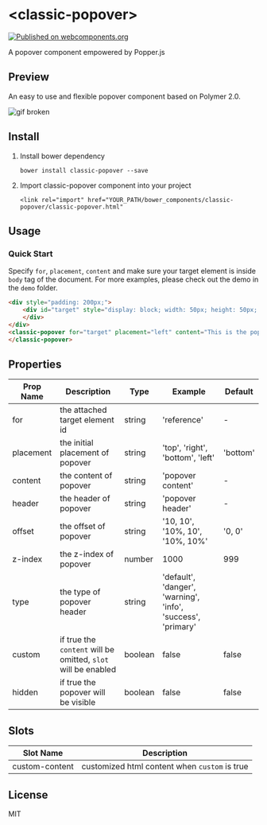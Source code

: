 # \<classic-popover\>
[![Published on webcomponents.org](https://img.shields.io/badge/webcomponents.org-published-blue.svg)](https://www.webcomponents.org/element/yuanfux/classic-popover)

A popover component empowered by Popper.js

## Preview
An easy to use and flexible popover component based on Polymer 2.0.

![gif broken](https://drive.google.com/uc?id=119jxrSGKR4FqHORDuBFiri3W4qDIV1Nx "classic-popover-demo")

## Install
1. Install bower dependency

   `bower install classic-popover --save`

2. Import classic-popover component into your project

   `<link rel="import" href="YOUR_PATH/bower_components/classic-popover/classic-popover.html"`

## Usage
### Quick Start
Specify `for`, `placement`, `content` and make sure your target element is inside `body` tag of the document. For more examples, please check out the demo in the `demo` folder.
<!--
```
<custom-element-demo>
  <template>
    <link rel="import" href="classic-popover.html">
    <next-code-block></next-code-block>
  </template>
</custom-element-demo>
```
-->
```html
<div style="padding: 200px;">
	<div id="target" style="display: block; width: 50px; height: 50px; background-color: pink">
	</div>
</div>
<classic-popover for="target" placement="left" content="This is the popover content">
</classic-popover>
```

## Properties

Prop Name | Description | Type | Example | Default
--- | --- | --- | --- | ---
for | the attached target element id | string | 'reference' | -
placement | the initial placement of popover | string | 'top', 'right', 'bottom', 'left' | 'bottom'
content | the content of popover | string | 'popover content' | -
header | the header of popover | string | 'popover header' | - 
offset | the offset of popover | string | '10, 10', '10%, 10', '10%, 10%' | '0, 0'
z-index | the z-index of popover | number | 1000 | 999
type | the type of popover header | string | 'default', 'danger', 'warning', 'info', 'success', 'primary'
custom | if true the `content` will be omitted, `slot` will be enabled | boolean | false | false
hidden | if true the popover will be visible | boolean | false | false

## Slots

Slot Name | Description
--- | --- 
custom-content |  customized html content when `custom` is true  

## License
MIT
